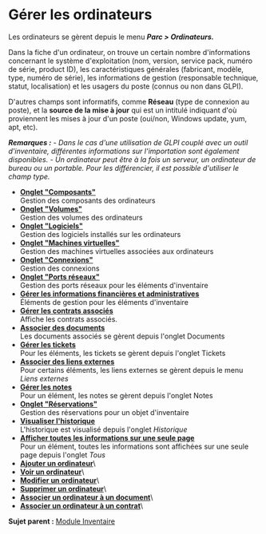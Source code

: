 Gérer les ordinateurs
=====================

Les ordinateurs se gèrent depuis le menu ***Parc \> Ordinateurs.***

Dans la fiche d'un ordinateur, on trouve un certain nombre d'informations concernant le système d'exploitation (nom, version, service pack, numéro de série, product ID), les caractéristiques générales (fabricant, modèle, type, numéro de série), les informations de gestion (responsable technique, statut, localisation) et les usagers du poste (connus ou non dans GLPI).

D'autres champs sont informatifs, comme **Réseau** (type de connexion au poste), et la **source de la mise à jour** qui est un intitulé indiquant d'où proviennent les mises à jour d'un poste (oui/non, Windows update, yum, apt, etc).

***Remarques :***
*- Dans le cas d'une utilisation de GLPI couplé avec un outil d'inventaire, différentes informations sur l'importation sont également disponibles.*
*- Un ordinateur peut être à la fois un serveur, un ordinateur de bureau ou un portable. Pour les différencier, il est possible d'utiliser le champ type.*

-   **[Onglet     "Composants"](../glpi/inventory_computer_component.html)**\
     Gestion des composants des ordinateurs
-   **[Onglet "Volumes"](../glpi/inventory_computer_volume.html)**\
     Gestion des volumes des ordinateurs
-   **[Onglet "Logiciels"](../glpi/inventory_computer_software.html)**\
     Gestion des logiciels installés sur les ordinateurs
-   **[Onglet "Machines     virtuelles"](../glpi/inventory_computer_virtualmachine.html)**\
     Gestion des machines virtuelles associées aux ordinateurs
-   **[Onglet "Connexions"](../glpi/inventory_connection.html)**\
     Gestion des connexions
-   **[Onglet "Ports     réseaux"](../glpi/inventory_network_connection.html)**\
     Gestion des ports réseaux pour les éléments d'inventaire
-   **[Gérer les informations financières et     administratives](../glpi/inventory_management.html)**\
     Éléments de gestion pour les éléments d'inventaire
-   **[Gérer les contrats associés](../glpi/inventory_contract.html)**\
     Affiche les contrats associés.
-   **[Associer des documents](../glpi/inventory_document.html)**\
     Les documents associés se gèrent depuis l'onglet Documents
-   **[Gérer les tickets](../glpi/inventory_ticket.html)**\
     Pour les éléments, les tickets se gèrent depuis l'onglet Tickets
-   **[Associer des liens externes](../glpi/inventory_link.html)**\
     Pour certains éléments, les liens externes se gèrent depuis le menu *Liens externes*
-   **[Gérer les notes](../glpi/notes.html)**\
     Pour un élément, les notes se gèrent depuis l'onglet Notes
-   **[Onglet "Réservations"](../glpi/inventory_reservation.html)**\
     Gestion des réservations pour un objet d'inventaire
-   **[Visualiser l'historique](../glpi/inventory_log.html)**\
     L'historique est visualisé depuis l'onglet *Historique*
-   **[Afficher toutes les informations sur une seule page](../glpi/inventory_all.html)**\
     Pour un élément, toutes les informations sont affichées sur une seule page depuis l'onglet *Tous*
-   **[Ajouter un  ordinateur](../glpi/inventory_computer_t_create.html)**\
-   **[Voir un ordinateur](../glpi/inventory_computer_t_read.html)**\
-   **[Modifier un ordinateur](../glpi/inventory_computer_t_update.html)**\
-   **[Supprimer un ordinateur](../glpi/inventory_computer_t_delete.html)**\
-   **[Associer un ordinateur à un document](../glpi/inventory_computer_t_linktodocument.html)**\
-   **[Associer un ordinateur à un contrat](../glpi/inventory_computer_t_linktocontract.html)**\

**Sujet parent :** [Module Inventaire](index.php?fr/03_module_inventaire/01_module_inventaire.md "Module Inventaire de GLPI")
